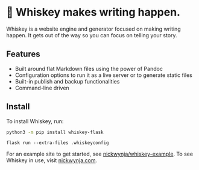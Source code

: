 # :tumbler_glass:  Whiskey makes writing happen.

 Whiskey is a website engine and generator focused on making writing happen.
 It gets out of the way so you can focus on telling your story.

## Features

* Built around flat Markdown files using the power of Pandoc
* Configuration options to run it as a live server or to generate static files
* Built-in publish and backup functionalities
* Command-line driven

## Install

To install Whiskey, run:

```sh
python3 -m pip install whiskey-flask
```

```
flask run --extra-files .whiskeyconfig
```

For an example site to get started, see
[nickwynja/whiskey-example](https://github.com/nickwynja/whiskey-example). To
see Whiskey in use, visit [nickwynja.com](https://nickwynja.com).

